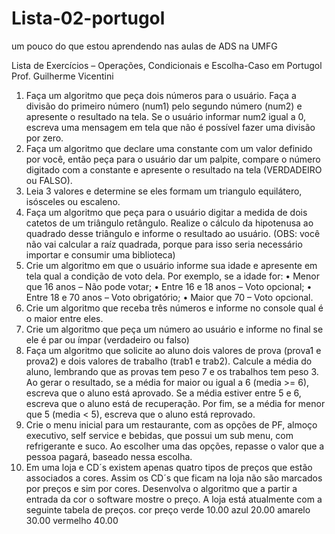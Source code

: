 # Lista-02-portugol
um pouco do que estou aprendendo nas aulas de ADS na UMFG

Lista de Exercícios – Operações, Condicionais e Escolha-Caso em
Portugol
Prof. Guilherme Vicentini
1. Faça um algoritmo que peça dois números para o usuário. Faça a divisão do primeiro número
(num1) pelo segundo número (num2) e apresente o resultado na tela. Se o usuário informar
num2 igual a 0, escreva uma mensagem em tela que não é possível fazer uma divisão por
zero.
2. Faça um algoritmo que declare uma constante com um valor definido por você, então peça
para o usuário dar um palpite, compare o número digitado com a constante e apresente o
resultado na tela (VERDADEIRO ou FALSO).
3. Leia 3 valores e determine se eles formam um triangulo equilátero, isósceles ou escaleno.
4. Faça um algoritmo que peça para o usuário digitar a medida de dois catetos de um triângulo
retângulo. Realize o cálculo da hipotenusa ao quadrado desse triângulo e informe o resultado
ao usuário. (OBS: você não vai calcular a raíz quadrada, porque para isso seria necessário
importar e consumir uma biblioteca)
5. Crie um algoritmo em que o usuário informe sua idade e apresente em tela qual a condição de
voto dela. Por exemplo, se a idade for:
• Menor que 16 anos – Não pode votar;
• Entre 16 e 18 anos – Voto opcional;
• Entre 18 e 70 anos – Voto obrigatório;
• Maior que 70 – Voto opcional.
6. Crie um algoritmo que receba três números e informe no console qual é o maior entre eles.
7. Crie um algoritmo que peça um número ao usuário e informe no final se ele é par ou ímpar
(verdadeiro ou falso)
8. Faça um algoritmo que solicite ao aluno dois valores de prova (prova1 e prova2) e dois valores
de trabalho (trab1 e trab2). Calcule a média do aluno, lembrando que as provas tem peso 7 e
os trabalhos tem peso 3. Ao gerar o resultado, se a média for maior ou igual a 6 (media >= 6),
escreva que o aluno está aprovado. Se a média estiver entre 5 e 6, escreva que o aluno está
de recuperação. Por fim, se a média for menor que 5 (media < 5), escreva que o aluno está
reprovado.
9. Crie o menu inicial para um restaurante, com as opções de PF, almoço executivo, self service
e bebidas, que possui um sub menu, com refrigerante e suco. Ao escolher uma das opções,
repasse o valor que a pessoa pagará, baseado nessa escolha.
10. Em uma loja e CD´s existem apenas quatro tipos de preços que estão associados a cores.
Assim os CD´s que ficam na loja não são marcados por preços e sim por cores. Desenvolva o
algoritmo que a partir a entrada da cor o software mostre o preço. A loja está atualmente com
a seguinte tabela de preços.
cor preço
verde 10.00
azul 20.00
amarelo 30.00
vermelho 40.00
